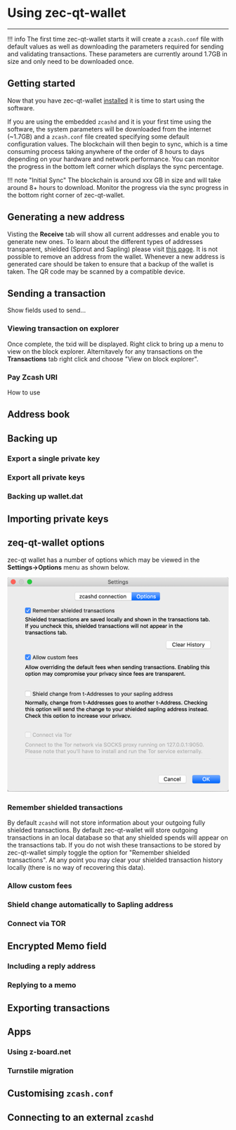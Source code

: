 # Using zec-qt-wallet
---

!!! info 
    The first time zec-qt-wallet starts it will create a `zcash.conf` file with default values as well as downloading the parameters required for sending and validating transactions. 
    These parameters are currently around 1.7GB in size and only need to be downloaded once.

## Getting started

Now that you have zec-qt-wallet [installed](/installation) it is time to start using the software. 

If you are using the embedded `zcashd` and it is your first time using the software, the system parameters will be downloaded from the internet (~1.7GB) and a `zcash.conf` file created specifying some default configuration values. The blockchain will then begin to sync, which is a time consuming process taking anywhere of the order of 8 hours to days depending on your hardware and network performance. You can monitor the progress in the bottom left corner which displays the sync percentage.

!!! note "Initial Sync"
    The blockchain is around xxx GB in size and will take around 8+ hours to download. Monitor the progress via the sync progress in the bottom right corner of zec-qt-wallet.

## Generating a new address

Visting the **Receive** tab will show all current addresses and enable you to generate new ones. To learn about the different types of addresses transparent, shielded (Sprout and Sapling) please visit [this page](https://zcash.readthedocs.io/en/latest/rtd_pages/addresses.html). It is not possible to remove an address from the wallet. Whenever a new address is generated care should be taken to ensure that a backup of the wallet is taken. The QR code may be scanned by a compatible device.

## Sending a transaction

Show fields used to send...

### Viewing transaction on explorer

Once complete, the txid will be displayed. Right click to bring up a menu to view on the block explorer. Alternitavely for any transactions on the **Transactions** tab right click and choose "View on block explorer".

### Pay Zcash URI

How to use

## Address book

## Backing up

### Export a single private key

### Export all private keys

### Backing up wallet.dat

## Importing private keys

## zeq-qt-wallet options

zec-qt wallet has a number of options which may be viewed in the **Settings->Options** menu as shown below.

![zec-qt-wallet options](/images/options.png)

### Remember shielded transactions

By default `zcashd` will not store information about your outgoing fully shielded transactions. By default zec-qt-wallet will store outgoing transactions in an local database so that any shielded spends will appear on the transactions tab. If you do not wish these transactions to be stored by zec-qt-wallet simply toggle the option for "Remember shielded transactions". At any point you may clear your shielded transaction history locally (there is no way of recovering this data).

### Allow custom fees

### Shield change automatically to Sapling address

### Connect via TOR

## Encrypted Memo field

### Including a reply address

### Replying to a memo

## Exporting transactions

## Apps

### Using z-board.net

### Turnstile migration

## Customising `zcash.conf`

## Connecting to an external `zcashd`